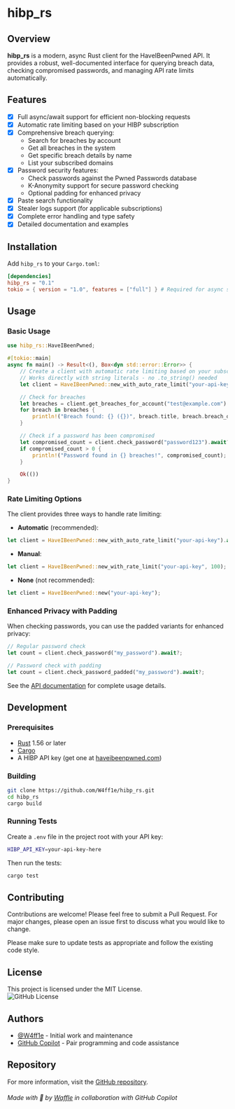 # hibp_rs

## Overview

**hibp_rs** is a modern, async Rust client for the HaveIBeenPwned API. It provides a robust, well-documented interface for querying breach data, checking compromised passwords, and managing API rate limits automatically.

## Features

- [x] Full async/await support for efficient non-blocking requests
- [x] Automatic rate limiting based on your HIBP subscription
- [x] Comprehensive breach querying:
  - Search for breaches by account
  - Get all breaches in the system
  - Get specific breach details by name
  - List your subscribed domains
- [x] Password security features:
  - Check passwords against the Pwned Passwords database
  - K-Anonymity support for secure password checking
  - Optional padding for enhanced privacy
- [x] Paste search functionality
- [x] Stealer logs support (for applicable subscriptions)
- [x] Complete error handling and type safety
- [x] Detailed documentation and examples

## Installation

Add `hibp_rs` to your `Cargo.toml`:

```toml
[dependencies]
hibp_rs = "0.1"
tokio = { version = "1.0", features = ["full"] } # Required for async support
```

## Usage

### Basic Usage

```rust
use hibp_rs::HaveIBeenPwned;

#[tokio::main]
async fn main() -> Result<(), Box<dyn std::error::Error>> {
    // Create a client with automatic rate limiting based on your subscription
    // Works directly with string literals - no .to_string() needed
    let client = HaveIBeenPwned::new_with_auto_rate_limit("your-api-key").await?;

    // Check for breaches
    let breaches = client.get_breaches_for_account("test@example.com").await?;
    for breach in breaches {
        println!("Breach found: {} ({})", breach.title, breach.breach_date);
    }

    // Check if a password has been compromised
    let compromised_count = client.check_password("password123").await?;
    if compromised_count > 0 {
        println!("Password found in {} breaches!", compromised_count);
    }

    Ok(())
}
```

### Rate Limiting Options

The client provides three ways to handle rate limiting:

- **Automatic** (recommended):

```rust
let client = HaveIBeenPwned::new_with_auto_rate_limit("your-api-key").await?;
```

- **Manual**:

```rust
let client = HaveIBeenPwned::new_with_rate_limit("your-api-key", 100); // 100 requests per minute
```

- **None** (not recommended):

```rust
let client = HaveIBeenPwned::new("your-api-key");
```

### Enhanced Privacy with Padding

When checking passwords, you can use the padded variants for enhanced privacy:

```rust
// Regular password check
let count = client.check_password("my_password").await?;

// Password check with padding
let count = client.check_password_padded("my_password").await?;
```

See the [API documentation](https://docs.rs/hibp_rs) for complete usage details.

## Development

### Prerequisites

- [Rust](https://www.rust-lang.org/tools/install) 1.56 or later
- [Cargo](https://doc.rust-lang.org/cargo/)
- A HIBP API key (get one at [haveibeenpwned.com](https://haveibeenpwned.com/API/Key))

### Building

```bash
git clone https://github.com/W4ff1e/hibp_rs.git
cd hibp_rs
cargo build
```

### Running Tests

Create a `.env` file in the project root with your API key:

```bash
HIBP_API_KEY=your-api-key-here
```

Then run the tests:

```bash
cargo test
```

## Contributing

Contributions are welcome! Please feel free to submit a Pull Request. For major changes, please open an issue first to discuss what you would like to change.

Please make sure to update tests as appropriate and follow the existing code style.

## License

This project is licensed under the MIT License.  
![GitHub License](https://img.shields.io/github/license/W4ff1e/hibp_rs)

## Authors

- [@W4ff1e](https://github.com/W4ff1e) - Initial work and maintenance
- [GitHub Copilot](https://github.com/features/copilot) - Pair programming and code assistance

## Repository

For more information, visit the [GitHub repository](https://github.com/W4ff1e/hibp_rs).

<!-- markdownlint-disable-next-line -->
###### Made with :yellow_heart: by [Waffle](https://github.com/W4ff1e) in collaboration with GitHub Copilot